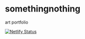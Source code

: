 # somethingnothing
art portfolio

[![Netlify Status](https://api.netlify.com/api/v1/badges/d2239d61-de71-4e06-b76b-558289609e8f/deploy-status)](https://app.netlify.com/sites/somethingnothing/deploys)
